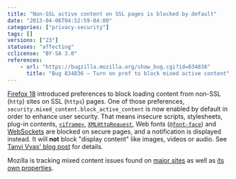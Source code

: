 ```yaml
---
title: "Non-SSL active content on SSL pages is blocked by default"
date: "2013-04-06T04:52:59-04:00"
categories: ["privacy-security"]
tags: []
versions: ["23"]
statuses: "affecting"
cclicense: "BY-SA 3.0"
references:
    - url: "https://bugzilla.mozilla.org/show_bug.cgi?id=834836"
      title: "Bug 834836 – Turn on pref to block mixed active content"
---
```

[Firefox 18](https://www.fxsitecompat.com/en-CA/docs/2012/fyi-preferences-to-prevent-non-ssl-contents-on-ssl-pages-from-loading-have-been-added/) introduced preferences to block loading content from non-SSL (`http`) sites on SSL (`https`) pages. One of those preferences, `security.mixed_content.block_active_content` is now enabled by default in order to enhance user security. That means insecure scripts, stylesheets, plug-in contents, [`<iframe>`](https://developer.mozilla.org/docs/Web/HTML/Element/iframe), [`XMLHttpRequest`](https://developer.mozilla.org/docs/Web/API/XMLHttpRequest), Web fonts ([`@font-face`](https://developer.mozilla.org/docs/Web/CSS/@font-face)) and [WebSockets](https://developer.mozilla.org/docs/WebSockets) are blocked on secure pages, and a notification is displayed instead. It will **not** block "display content" like images, videos or audio. See [Tanvi Vyas' blog post](https://blog.mozilla.org/tanvi/2013/04/10/mixed-content-blocking-enabled-in-firefox-23/) for details.

Mozilla is tracking mixed content issues found on [major sites](https://bugzilla.mozilla.org/showdependencytree.cgi?id=844556) as well as [its own properties](https://bugzilla.mozilla.org/showdependencytree.cgi?id=843977).
